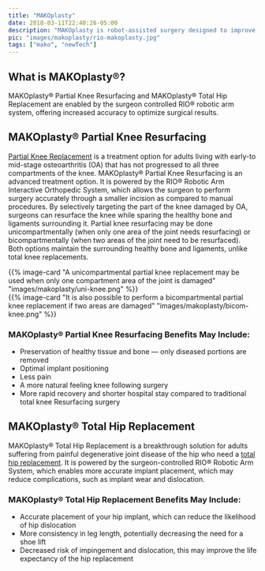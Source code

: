 ```yaml
---
title: "MAKOplasty"
date: 2018-03-11T22:40:28-05:00
description: "MAKOplasty is robot-assisted surgery designed to improve outcomes for patients requiring knee replacement."
pic: "images/makoplasty/rio-makoplasty.jpg"
tags: ["mako", "newTech"]
---
```


## What is MAKOplasty&reg;?
MAKOplasty&reg; Partial Knee Resurfacing and MAKOplasty&reg; Total Hip Replacement are 
enabled by the surgeon controlled RIO® robotic arm system, offering increased accuracy to 
optimize surgical results.

## MAKOplasty&reg; Partial Knee Resurfacing
[Partial Knee Replacement](https://patients.stryker.com/knee-replacement/procedures/mako-robotic-arm-assisted) is a treatment option for adults living with early-to mid-stage 
osteoarthritis (OA) that has not progressed to all three compartments of the knee. 
MAKOplasty&reg; Partial Knee Resurfacing is an advanced treatment option. It is powered 
by the RIO® Robotic Arm Interactive Orthopedic System, which allows the surgeon to 
perform surgery accurately through a smaller incision as compared to manual procedures. 
By selectively targeting the part of the knee damaged by OA, surgeons can resurface the 
knee while sparing the healthy bone and ligaments surrounding it. Partial knee resurfacing may be done unicompartmentally (when only one area of the joint needs resurfacing) or bicompartmentally (when two areas of the joint need to be resurfaced). Both options maintain the surrounding healthy bone and ligaments, unlike total knee replacements.

 <div class="row">
    <div class="col-sm-6">
      {{% image-card "A unicompartmental partial knee replacement may be used when only one compartment area of the joint is damaged" "images/makoplasty/uni-knee.png" %}}
    </div>
    <div class="col-sm-6">
      {{% image-card "It is also possible to perform a bicompartmental partial knee replacement if two areas are damaged" "images/makoplasty/bicom-knee.png" %}}
    </div>
  </div>

### MAKOplasty&reg; Partial Knee Resurfacing Benefits May Include:
* Preservation of healthy tissue and bone — only diseased portions are removed
* Optimal implant positioning
* Less pain
* A more natural feeling knee following surgery
* More rapid recovery and shorter hospital stay compared to traditional total knee Resurfacing surgery

## MAKOplasty&reg; Total Hip Replacement
MAKOplasty&reg; Total Hip Replacement is a breakthrough solution for adults suffering 
from painful degenerative joint disease of the hip who need a [total hip replacement](https://patients.stryker.com/hip-replacement/procedures/mako-robotic-arm-assisted). It 
is powered by the surgeon-controlled RIO® Robotic Arm System, which enables more accurate 
implant placement, which may reduce complications, such as implant wear and dislocation.

### MAKOplasty® Total Hip Replacement Benefits May Include:
* Accurate placement of your hip implant, which can reduce the likelihood of hip dislocation
* More consistency in leg length, potentially decreasing the need for a shoe lift
* Decreased risk of impingement and dislocation, this may improve the life expectancy of the hip replacement
